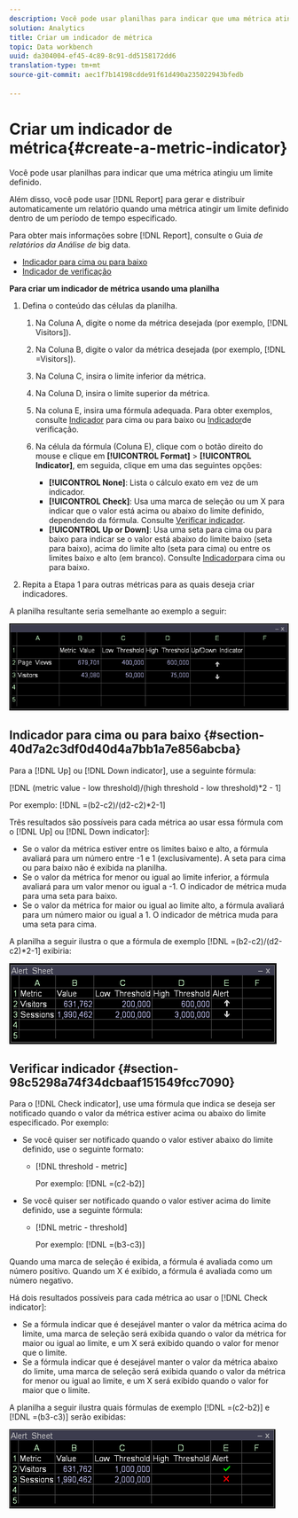 ```yaml
---
description: Você pode usar planilhas para indicar que uma métrica atingiu um limite definido.
solution: Analytics
title: Criar um indicador de métrica
topic: Data workbench
uuid: da304004-ef45-4c89-8c91-dd5158172dd6
translation-type: tm+mt
source-git-commit: aec1f7b14198cdde91f61d490a235022943bfedb

---
```



# Criar um indicador de métrica{#create-a-metric-indicator}

Você pode usar planilhas para indicar que uma métrica atingiu um limite definido.

Além disso, você pode usar [!DNL Report] para gerar e distribuir automaticamente um relatório quando uma métrica atingir um limite definido dentro de um período de tempo especificado.

Para obter mais informações sobre [!DNL Report], consulte o Guia *de relatórios da Análise de* big data.

* [Indicador para cima ou para baixo](../../../../home/c-get-started/c-analysis-vis/c-wksts/c-metric-ind.md#section-40d7a2c3df0d40d4a7bb1a7e856abcba)
* [Indicador de verificação](../../../../home/c-get-started/c-analysis-vis/c-wksts/c-metric-ind.md#section-98c5298a74f34dcbaaf151549fcc7090)

**Para criar um indicador de métrica usando uma planilha**

1. Defina o conteúdo das células da planilha.

   1. Na Coluna A, digite o nome da métrica desejada (por exemplo, [!DNL Visitors]).
   1. Na Coluna B, digite o valor da métrica desejada (por exemplo, [!DNL =Visitors]).
   1. Na Coluna C, insira o limite inferior da métrica.
   1. Na Coluna D, insira o limite superior da métrica.
   1. Na coluna E, insira uma fórmula adequada. Para obter exemplos, consulte [Indicador](../../../../home/c-get-started/c-analysis-vis/c-wksts/c-metric-ind.md#section-40d7a2c3df0d40d4a7bb1a7e856abcba) para cima ou para baixo ou [Indicador](../../../../home/c-get-started/c-analysis-vis/c-wksts/c-metric-ind.md#section-98c5298a74f34dcbaaf151549fcc7090)de verificação.
   1. Na célula da fórmula (Coluna E), clique com o botão direito do mouse e clique em **[!UICONTROL Format]** > **[!UICONTROL Indicator]**, em seguida, clique em uma das seguintes opções:

      * **[!UICONTROL None]**: Lista o cálculo exato em vez de um indicador.
      * **[!UICONTROL Check]**: Usa uma marca de seleção ou um X para indicar que o valor está acima ou abaixo do limite definido, dependendo da fórmula. Consulte [Verificar indicador](../../../../home/c-get-started/c-analysis-vis/c-wksts/c-metric-ind.md#section-98c5298a74f34dcbaaf151549fcc7090).
      * **[!UICONTROL Up or Down]**: Usa uma seta para cima ou para baixo para indicar se o valor está abaixo do limite baixo (seta para baixo), acima do limite alto (seta para cima) ou entre os limites baixo e alto (em branco). Consulte [Indicador](../../../../home/c-get-started/c-analysis-vis/c-wksts/c-metric-ind.md#section-40d7a2c3df0d40d4a7bb1a7e856abcba)para cima ou para baixo.

1. Repita a Etapa 1 para outras métricas para as quais deseja criar indicadores.

A planilha resultante seria semelhante ao exemplo a seguir:

![](assets/vis_Worksheet_Alerts.png)

## Indicador para cima ou para baixo {#section-40d7a2c3df0d40d4a7bb1a7e856abcba}

Para a [!DNL Up] ou [!DNL Down indicator], use a seguinte fórmula:

[!DNL (metric value - low threshold)/(high threshold - low threshold)*2 - 1]

Por exemplo: [!DNL =(b2-c2)/(d2-c2)*2-1]

Três resultados são possíveis para cada métrica ao usar essa fórmula com o [!DNL Up] ou [!DNL Down indicator]:

* Se o valor da métrica estiver entre os limites baixo e alto, a fórmula avaliará para um número entre -1 e 1 (exclusivamente). A seta para cima ou para baixo não é exibida na planilha.
* Se o valor da métrica for menor ou igual ao limite inferior, a fórmula avaliará para um valor menor ou igual a -1. O indicador de métrica muda para uma seta para baixo.
* Se o valor da métrica for maior ou igual ao limite alto, a fórmula avaliará para um número maior ou igual a 1. O indicador de métrica muda para uma seta para cima.

A planilha a seguir ilustra o que a fórmula de exemplo [!DNL =(b2-c2)/(d2-c2)*2-1] exibiria:

![](assets/vis_Worksheet_Alerts_UpDown.png)

## Verificar indicador {#section-98c5298a74f34dcbaaf151549fcc7090}

Para o [!DNL Check indicator], use uma fórmula que indica se deseja ser notificado quando o valor da métrica estiver acima ou abaixo do limite especificado. Por exemplo:

* Se você quiser ser notificado quando o valor estiver abaixo do limite definido, use o seguinte formato:

   * [!DNL threshold - metric]

      Por exemplo: [!DNL =(c2-b2)]

* Se você quiser ser notificado quando o valor estiver acima do limite definido, use a seguinte fórmula:

   * [!DNL metric - threshold]

      Por exemplo: [!DNL =(b3-c3)]

Quando uma marca de seleção é exibida, a fórmula é avaliada como um número positivo. Quando um X é exibido, a fórmula é avaliada como um número negativo.

Há dois resultados possíveis para cada métrica ao usar o [!DNL Check indicator]:

* Se a fórmula indicar que é desejável manter o valor da métrica acima do limite, uma marca de seleção será exibida quando o valor da métrica for maior ou igual ao limite, e um X será exibido quando o valor for menor que o limite.
* Se a fórmula indicar que é desejável manter o valor da métrica abaixo do limite, uma marca de seleção será exibida quando o valor da métrica for menor ou igual ao limite, e um X será exibido quando o valor for maior que o limite.

A planilha a seguir ilustra quais fórmulas de exemplo [!DNL =(c2-b2)] e [!DNL =(b3-c3)] serão exibidas:

![](assets/vis_Worksheet_Alerts_Check.png)

